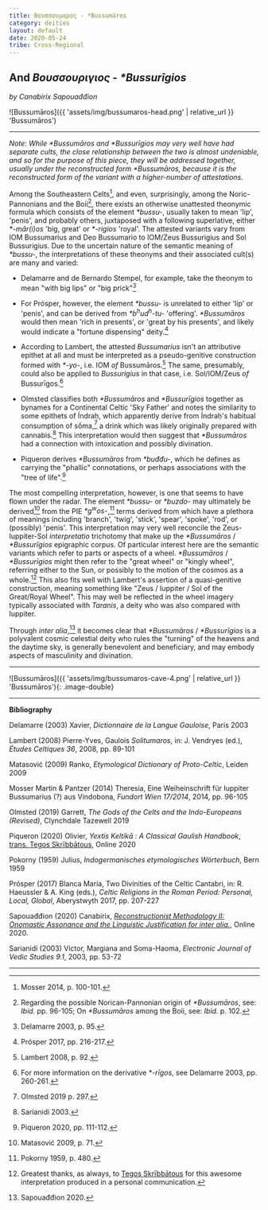 ```yaml
---
title: Βουσσουμαρος - *Bussumāros
category: deities
layout: default
date: 2020-05-24
tribe: Cross-Regional
---
```


## And *Βουσσουριγιος* - *\*Bussurīgios* 

*by Canabirix Sapouađđion*

![Bussumāros]({{ 'assets/img/bussumaros-head.png' | relative_url }} 'Bussumāros')

----------

*Note: While \*Bussumāros and \*Bussurīgios may very well have had separate cults, the close relationship between the two is almost undeniable, and so for the purpose of this piece, they will be addressed together, usually under the reconstructed form \*Bussumāros, because it is the reconstructed form of the variant with a higher-number of attestations.* 

Among the Southeastern Celts[^1], and even, surprisingly, among the Noric-Pannonians and the Boii[^2], there exists an otherwise unattested theonymic formula which consists of the element *\*bussu-*, usually taken to mean 'lip', 'penis', and probably others, juxtaposed with a following superlative, either *\*-mār(i)os* 'big, great' or *\*-rigios* 'royal'.  The attested variants vary from IOM Bussumarius and Deo Bussumario to IOM/Zeus Bussurigius and Sol Bussurigius. Due to the uncertain nature of the semantic meaning of *\*bussu-*, the interpretations of these theonyms and their associated cult(s) are many and varied:

- Delamarre and de Bernardo Stempel, for example, take the theonym to mean "with big lips" or "big prick"[^3] 

- For Prósper, however, the element *\*bussu-* is unrelated to either 'lip' or 'penis', and can be derived from *\*b<sup>h</sup>ud<sup>h</sup>-tu-* 'offering'. *\*Bussumāros* would then mean 'rich in presents', or 'great by his presents', and likely would indicate a "fortune dispensing" deity.[^4] 

- According to Lambert, the attested *Bussumarius* isn't an attributive epithet at all and must be interpreted as a pseudo-genitive construction formed with *\*-yo-*, i.e. IOM *of* Bussumāros.[^5] The same, presumably, could also be applied to *Bussurigius* in that case, i.e. Sol/IOM/Zeus *of* Bussurīgos.[^6] 

- Olmsted classifies both *\*Bussumāros* and *\*Bussurīgios* together as bynames for a Continental Celtic 'Sky Father' and notes the similarity to some epithets of Índraḥ, which apparently derive from Índraḥ's habitual consumption of  sṓma,[^7] a drink which was likely originally prepared with cannabis.[^8] This interpretation would then suggest that *\*Bussumāros* had a connection with intoxication and possibly divination. 

- Piqueron derives *\*Bussumāros* from *\*buđđu-*, which he defines as carrying the "phallic" connotations, or perhaps associations with the "tree of life".[^9] 

The most compelling interpretation, however, is one that seems to have flown under the radar. The element *\*bussu-* or *\*buzdo-* may ultimately be derived[^10] from the PIE *\*g<sup>w</sup>os-*,[^11] terms derived from which have a plethora of meanings including 'branch', 'twig', 'stick', 'spear', 'spoke', 'rod', or (possibly) 'penis'. This interpretation may very well reconcile the Zeus-Iuppiter-Sol *interpretatio* trichotomy that make up the *\*Bussumāros* / *\*Bussurīgios* epigraphic corpus. Of particular interest here are the semantic variants which refer to parts or aspects of a wheel. *\*Bussumāros* / *\*Bussurīgios* might then refer to the "great wheel" or "kingly wheel", referring either to the Sun, or possibly to the motion of the cosmos as a whole.[^12] This also fits well with Lambert's assertion of a quasi-genitive construction, meaning something like "Zeus / Iuppiter / Sol of the Great/Royal Wheel". This may well be reflected in the wheel imagery typically associated with *Taranis*, a deity who was also compared with Iuppiter. 

Through *inter alia*,[^13] it becomes clear that *\*Bussumāros* / *\*Bussurīgios* is a polyvalent cosmic celestial deity who rules the "turning" of the heavens and the daytime sky, is generally benevolent and beneficiary, and may embody aspects of masculinity and divination. 

----------

![Bussumāros]({{ 'assets/img/bussumaros-cave-4.png' | relative_url }} 'Bussumāros'){: .image-double}

----------

**Bibliography**

Delamarre (2003) Xavier, *Dictionnaire de la Langue Gauloise*, Paris 2003

Lambert (2008) Pierre-Yves, Gaulois *Solitumaros*, in: J. Vendryes (ed.), *Études Celtiques 36*, 2008, pp. 89-101

Matasović (2009) Ranko, *Etymological Dictionary of Proto-Celtic*, Leiden 2009

Mosser Martin & Pantzer (2014) Theresia, Eine Weiheinschrift für Iuppiter Bussumarius (?) aus Vindobona, *Fundort Wien 17/2014*, 2014, pp. 96-105

Olmsted (2019) Garrett, *The Gods of the Celts and the Indo-Europeans (Revised)*, Clynchdale Tazewell 2019

Piqueron (2020) Olivier, *Yextis Keltikā : A Classical Gaulish Handbook*, [trans. Tegos Skrībbātous](https://skribbatous.org/2020/03/27/yextis-keltika/), Online 2020

Pokorny (1959) Julius, *Indogermanisches etymologisches Wörterbuch*, Bern 1959

Prósper (2017) Blanca Maria, Two Divinities of the Celtic Cantabri, in: R. Haeussler & A. King (eds.), *Celtic Religions in the Roman Period: Personal, Local, Global*,  Aberystwyth 2017, pp. 207-227

Sapouađđion (2020) Canabirix, [*Reconstructionist Methodology II: Onomastic Assonance and the Linguistic Justification for inter alia.*](https://gist.github.com/sapouidugnatos/7730e935a7fafd82484768e7184f1a71), Online 2020.

Sarianidi (2003) Victor, Margiana and Soma-Haoma, *Electronic Journal of Vedic Studies 9.1*, 2003, pp. 53-72

----------

[^1]: Mosser 2014, p. 100-101. 
[^2]: Regarding the possible Norican-Pannonian origin of *\*Bussumāros*, see: *Ibid.* pp. 96-105; On *\*Bussumāros* among the Boii, see: *Ibid.* p. 102.
[^3]: Delamarre 2003, p. 95.
[^4]: Prósper 2017, pp. 216-217.
[^5]: Lambert 2008, p. 92.
[^6]: For more information on the derivative *\*-rīgos*, see Delamarre 2003, pp. 260-261.
[^7]: Olmsted 2019 p. 297.
[^8]: Sarianidi 2003.
[^9]: Piqueron 2020, pp. 111-112.
[^10]: Matasović 2009, p. 71.
[^11]: Pokorny 1959, p. 480. 
[^12]: Greatest thanks, as always, to [Tegos Skrībbātous](https://skribbatous.org/) for this awesome interpretation produced in a personal communication. 
[^13]: Sapouađđion 2020. 

